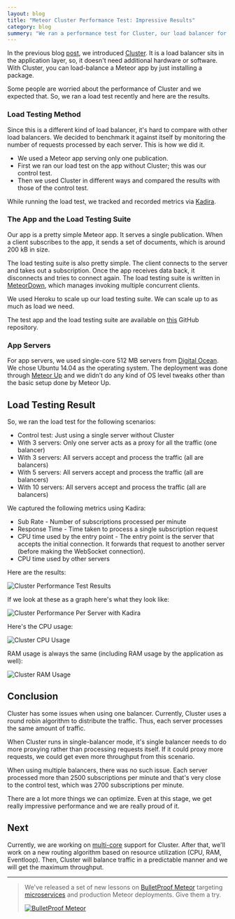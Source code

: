 ```yaml
---
layout: blog
title: "Meteor Cluster Performance Test: Impressive Results"
category: blog
summery: "We ran a performance test for Cluster, our load balancer for Meteor. The results are impressive."
---
```


In the previous blog [post](https://meteorhacks.com/cluster-a-different-kind-of-load-balancer-for-meteor.html), we introduced [Cluster](https://github.com/meteorhacks/cluster). It is a load balancer sits in the application layer, so, it doesn't need additional hardware or software. With Cluster, you can load-balance a Meteor app by just installing a package. 

Some people are worried about the performance of Cluster and we expected that. So, we ran a load test recently and here are the results. 

### Load Testing Method

Since this is a different kind of load balancer, it's hard to compare with other load balancers. We decided to benchmark it against itself by monitoring the number of requests processed by each server. This is how we did it.

* We used a Meteor app serving only one publication.
* First we ran our load test on the app without Cluster; this was our control test.
* Then we used Cluster in different ways and compared the results with those of the control test.

While running the load test, we tracked and recorded metrics via [Kadira](https://kadira.io/).

### The App and the Load Testing Suite

Our app is a pretty simple Meteor app. It serves a single publication. When a client subscribes to the app, it sends a set of documents, which is around 200 kB in size.

The load testing suite is also pretty simple. The client connects to the server and takes out a subscription. Once the app receives data back, it disconnects and tries to connect again. The load testing suite is written in [MeteorDown](https://github.com/meteorhacks/meteor-down), which  manages invoking multiple concurrent clients.

We used Heroku to scale up our load testing suite. We can scale up to as much as load we need. 

The test app and the load testing suite are available on [this](https://github.com/meteorhacks/cluster-performance) GitHub repository.

### App Servers 

For app servers, we used single-core 512 MB servers from [Digital Ocean](https://www.digitalocean.com/pricing/). We chose Ubuntu 14.04 as the operating system. The deployment was done through [Meteor Up](https://github.com/arunoda/meteor-up) and we didn’t do any kind of OS level tweaks other than the basic setup done by Meteor Up. 

## Load Testing Result

So, we ran the load test for the following scenarios:

* Control test: Just using a single server without Cluster
* With 3 servers: Only one server acts as a proxy for all the traffic (one balancer)
* With 3 servers: All servers accept and process the traffic (all are balancers)
* With 5 servers: All servers accept and process the traffic (all are balancers)
* With 10 servers: All servers accept and process the traffic (all are balancers)

We captured the following metrics using Kadira:

* Sub Rate - Number of subscriptions processed per minute
* Response Time - Time taken to process a single subscription request
* CPU time used by the entry point - The entry point is the server that accepts the initial connection. It forwards that request to another server (before making the WebSocket connection).
* CPU time used by other servers

Here are the results:

![Cluster Performance Test Results](https://cldup.com/aualsCQkFX.png)

If we look at these  as a graph here's what they look like:

![Cluster Performance Per Server with Kadira](https://cldup.com/N6vX-X-EGe.png)

Here's the CPU usage:

![Cluster CPU Usage](https://cldup.com/nPFQBq12ny.png)

RAM usage is always the same (including RAM usage by the application as well):

![Cluster RAM Usage](https://cldup.com/N6HodQV--7.png)

## Conclusion

Cluster has some issues when using one balancer. Currently, Cluster uses a round robin algorithm to distribute the traffic. Thus, each server processes the same amount of traffic. 

When Cluster runs in single-balancer mode, it's single balancer needs to do more proxying rather than processing requests itself. If it could proxy more requests, we could get even more throughput from this scenario.

When using multiple balancers, there was no such issue. Each server processed more than 2500 subscriptions per minute and that's very close to the control test, which was 2700 subscriptions per minute.

There are a lot more things we can optimize. Even at this stage, we get really impressive performance and we are really proud of it.

## Next

Currently, we are working on [multi-core](https://github.com/meteorhacks/cluster/issues/8) support for Cluster. After that, we'll work on a new routing algorithm based on resource utilization (CPU, RAM, Eventloop). Then, Cluster will balance traffic in a predictable manner and we will get the maximum throughput.

---

> We've released a set of new lessons on [BulletProof Meteor](https://bulletproofmeteor.com/) targeting [microservices](https://bulletproofmeteor.com/architecture/microservices-with-meteor-and-ddp) and production Meteor deployments. Give them a try.
>
> [![BulletProof Meteor](https://cldup.com/oX1_f9-WXE.png)](https://bulletproofmeteor.com/)